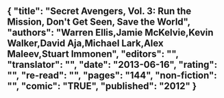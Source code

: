 {
 "title": "Secret Avengers, Vol. 3: Run the Mission, Don't Get Seen, Save the World",
 "authors": "Warren Ellis,Jamie McKelvie,Kevin Walker,David Aja,Michael Lark,Alex Maleev,Stuart Immonen",
 "editors": "",
 "translator": "",
 "date": "2013-06-16",
 "rating": "",
 "re-read": "",
 "pages": "144",
 "non-fiction": "",
 "comic": "TRUE",
 "published": "2012"
}
---

